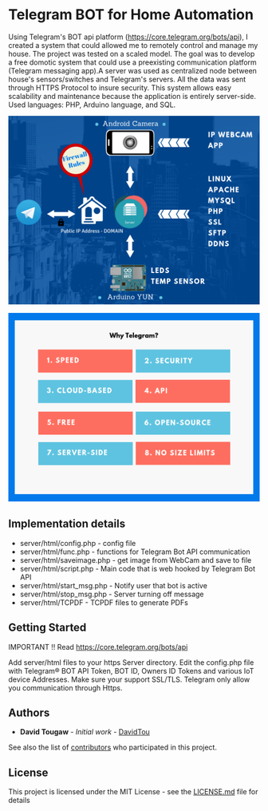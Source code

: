 # Telegram BOT for Home Automation

Using Telegram's BOT api platform (https://core.telegram.org/bots/api), I created a system that could allowed me to remotely control and manage my house. The project was tested on a scaled model. The goal was to develop a free domotic system that could use a preexisting communication platform (Telegram messaging app).A server was used as centralized node between house's sensors/switches and Telegram's servers. All the data was sent through HTTPS Protocol to insure security.
This system allows easy scalability and maintenance because the application is entirely server-side. Used languages: PHP, Arduino language, and SQL.

![telegram-bot-automation](https://github.com/DavidTou/telegram-bot-automation/blob/master/info/home-schema.png "Home Automation Schema")

![telegram-bot-automation](https://github.com/DavidTou/telegram-bot-automation/blob/master/info/why-telegram.png "Why Telegram?")

## Implementation details

- server/html/config.php - config file
- server/html/func.php - functions for Telegram Bot API communication
- server/html/saveimage.php - get image from WebCam and save to file
- server/html/script.php - Main code that is web hooked by Telegram Bot API
- server/html/start_msg.php - Notify user that bot is active
- server/html/stop_msg.php - Server turning off message
- server/html/TCPDF - TCPDF files to generate PDFs


## Getting Started

IMPORTANT !! Read https://core.telegram.org/bots/api

Add server/html files to your https Server directory.
Edit the config.php file with Telegram® BOT API Token, BOT ID, Owners ID Tokens and various IoT device Addresses.
Make sure your support SSL/TLS. Telegram only allow you communication through Https.

## Authors

* **David Tougaw** - *Initial work* - [DavidTou](https://github.com/DavidTou)

See also the list of [contributors](https://github.com/your/project/contributors) who participated in this project.

## License

This project is licensed under the MIT License - see the [LICENSE.md](LICENSE.md) file for details
